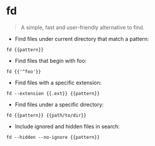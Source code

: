 # fd

> A simple, fast and user-friendly alternative to find.

- Find files under current directory that match a pattern:

`fd {{pattern}}`

- Find files that begin with foo:

`fd {{'^foo'}}`

- Find files with a specific extension:

`fd --extension {{.ext}} {{pattern}}`

- Find files under a specific directory:

`fd {{pattern}} {{path/to/dir}}`

- Include ignored and hidden files in search:

`fd --hidden --no-ignore {{pattern}}`
